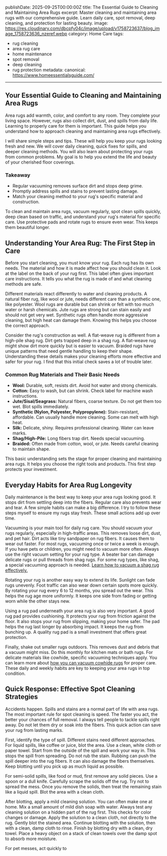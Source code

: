 publishDate: 2025-09-25T00:00:00Z
title: The Essential Guide to Cleaning and Maintaining Area Rugs
excerpt: Master cleaning and maintaining area rugs with our comprehensive guide. Learn daily care, spot removal, deep cleaning, and protection for lasting beauty.
image: https://res.cloudinary.com/dbcpfy04c/image/upload/v1758723637/blog_image_1758723636_nzeref.webp
category: Home Care
tags:
  - rug cleaning
  - area rug care
  - home maintenance
  - spot removal
  - deep cleaning
  - rug protection
metadata:
  canonical: https://www.homeessentialsguide.com/
---

## Your Essential Guide to Cleaning and Maintaining Area Rugs

Area rugs add warmth, color, and comfort to any room. They complete your living space. However, rugs also collect dirt, dust, and spills from daily life. Learning to properly care for them is important. This guide helps you understand how to approach cleaning and maintaining area rugs effectively.

I will share simple steps and tips. These will help you keep your rugs looking fresh and new. We will cover daily cleaning, quick fixes for spills, and deeper cleaning methods. You will also learn about protecting your rugs from common problems. My goal is to help you extend the life and beauty of your cherished floor coverings.

### Takeaway

*   Regular vacuuming removes surface dirt and stops deep grime.
*   Promptly address spills and stains to prevent lasting damage.
*   Match your cleaning method to your rug's specific material and construction.

To clean and maintain area rugs, vacuum regularly, spot clean spills quickly, deep clean based on traffic, and understand your rug's material for specific care. Use protective pads and rotate rugs to ensure even wear. This keeps them beautiful longer.

## Understanding Your Area Rug: The First Step in Care

Before you start cleaning, you must know your rug. Each rug has its own needs. The material and how it is made affect how you should clean it. Look at the label on the back of your rug first. This label often gives important care instructions. It tells you what the rug is made of and what cleaning methods are safe.

Different materials react differently to water and cleaning products. A natural fiber rug, like wool or jute, needs different care than a synthetic one, like polyester. Wool rugs are durable but can shrink or felt with too much water or harsh chemicals. Jute rugs are strong but can stain easily and should not get very wet. Synthetic rugs often handle more aggressive cleaning, but high heat can damage them. Knowing this helps you choose the correct approach.

Consider the rug's construction as well. A flat-weave rug is different from a high-pile shag rug. Dirt gets trapped deep in a shag rug. A flat-weave rug might show dirt more quickly but is easier to vacuum. Braided rugs have unique patterns that need gentle handling to keep their shape. Understanding these details makes your cleaning efforts more effective and safer for your rug. I find that this initial check saves a lot of trouble later.

### Common Rug Materials and Their Basic Needs

*   **Wool:** Durable, soft, resists dirt. Avoid hot water and strong chemicals.
*   **Cotton:** Easy to wash, but can shrink. Check label for machine wash instructions.
*   **Jute/Sisal/Seagrass:** Natural fibers, coarse texture. Do not get them too wet. Blot spills immediately.
*   **Synthetic (Nylon, Polyester, Polypropylene):** Stain-resistant, affordable. Can usually handle more cleaning. Some can melt with high heat.
*   **Silk:** Delicate, shiny. Requires professional cleaning. Water can leave marks.
*   **Shag/High-Pile:** Long fibers trap dirt. Needs special vacuuming.
*   **Braided:** Often made from cotton, wool, or jute. Needs careful cleaning to maintain shape.

This basic understanding sets the stage for proper cleaning and maintaining area rugs. It helps you choose the right tools and products. This first step protects your investment.

## Everyday Habits for Area Rug Longevity

Daily maintenance is the best way to keep your area rugs looking good. It stops dirt from settling deep into the fibers. Regular care also prevents wear and tear. A few simple habits can make a big difference. I try to follow these steps myself to ensure my rugs stay fresh. These small actions add up over time.

Vacuuming is your main tool for daily rug care. You should vacuum your rugs regularly, especially in high-traffic areas. This removes loose dirt, dust, and pet hair. Dirt acts like tiny sandpaper on rug fibers. It causes them to wear out faster. For most rugs, vacuuming once or twice a week is enough. If you have pets or children, you might need to vacuum more often. Always use the right vacuum setting for your rug type. A beater bar can damage delicate rugs or pull threads from shag rugs. For some rug types, like shag, a special vacuuming approach is needed. [Learn how to vacuum a shag rug effectively.](https://www.homeessentialsguide.com/how-do-you-vacuum-a-shag-rug)

Rotating your rug is another easy way to extend its life. Sunlight can fade rugs unevenly. Foot traffic can also wear down certain spots more quickly. By rotating your rug every 6 to 12 months, you spread out the wear. This helps the rug age more uniformly. It keeps one side from fading or getting worn while the other stays new.

Using a rug pad underneath your area rug is also very important. A good rug pad provides cushioning. It protects your rug from friction against the floor. It also stops your rug from slipping, making your home safer. The pad helps the rug last longer by absorbing impact. It keeps the rug from bunching up. A quality rug pad is a small investment that offers great protection.

Finally, shake out smaller rugs outdoors. This removes dust and debris that a vacuum might miss. Do this monthly for kitchen mats or bath rugs. For delicate materials like cowhide, specific vacuuming techniques apply. You can learn more about [how you can vacuum cowhide rugs](https://www.homeessentialsguide.com/can-you-vacuum-cowhide-rugs) for proper care. These daily and weekly habits are key to keeping your area rugs in top condition.

## Quick Response: Effective Spot Cleaning Strategies

Accidents happen. Spills and stains are a normal part of life with area rugs. The most important rule for spot cleaning is speed. The faster you act, the better your chances of full removal. I always tell people to tackle spills right away. Do not let them dry or soak into the fibers. This quick action can save your rug from lasting marks.

First, identify the type of spill. Different stains need different approaches. For liquid spills, like coffee or juice, blot the area. Use a clean, white cloth or paper towel. Start from the outside of the spill and work your way in. This stops the spill from spreading. Do not rub the stain. Rubbing can push the spill deeper into the rug fibers. It can also damage the fibers themselves. Keep blotting until you pick up as much liquid as possible.

For semi-solid spills, like food or mud, first remove any solid pieces. Use a spoon or a dull knife. Carefully scrape the solids off the rug. Try not to spread the mess. Once you remove the solids, then treat the remaining stain like a liquid spill. Blot the area with a clean cloth.

After blotting, apply a mild cleaning solution. You can often make one at home. Mix a small amount of mild dish soap with water. Always test any cleaning solution on a hidden part of the rug first. This checks for color changes or damage. Apply the solution to a clean cloth, not directly to the rug. Gently blot the stained area. Continue blotting with the solution, then with a clean, damp cloth to rinse. Finish by blotting dry with a clean, dry towel. Place a heavy object on a stack of clean towels over the damp spot to absorb more moisture.

For pet messes, act quickly to